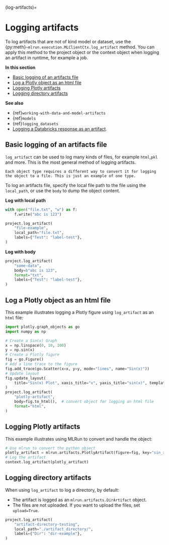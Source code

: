 (log-artifacts)=
# Logging artifacts
To log artifacts that are not of kind model or dataset, use the {py:meth}`~mlrun.execution.MLClientCtx.log_artifact` method.
You can apply this method to the project object or the context object when logging an artifact in runtime, for example a job.


**In this section**
- [Basic logging of an artifacts file](#basic-logging-of-an-artifacts-file)
- [Log a Plotly object as an html file](#log-a-plotly-object-as-an-html-file)
- [Logging Plotly artifacts](#logging-plotly-artifacts)
- [Logging directory artifacts](#logging-directory-artifacts)

**See also**
- {ref}`working-with-data-and-model-artifacts`
- {ref}`models`
- {ref}`logging_datasets`
- [Logging a Databricks response as an artifact](../runtimes/databricks.html#logging-a-databricks-response-as-an-artifact).
## Basic logging of an artifacts file
`log_artifact` can be used to log many kinds of files, for example `html`,`pkl` and more. This is the most general method of logging artifacts. 
```{admonition} Tip
Each object type requires a different way to convert it for logging the object to a file. This is just an example of one type.
```
To log an artifacts file, specify the local file path to the file using the `local_path`, or use the `body` to dump the object content.

**Log with local path**
```python
with open("file.txt", "w") as f:
    f.write("abc is 123")

project.log_artifact(
    "file-example",
    local_path="file.txt",
    labels={"Test": "label-test"},
)
```

**Log with body**
```python
project.log_artifact(
    "some-data",
    body=b"abc is 123",
    format="txt",
    labels={"Test": "label-test"},
)
```

## Log a Plotly object as an html file
This example illustrates logging a Plotly figure using `log_artifact` as an `html` file:
```python
import plotly.graph_objects as go
import numpy as np

# Create a Sin(x) Graph
x = np.linspace(0, 10, 100)
y = np.sin(x)
# Create a Plotly figure
fig = go.Figure()
# Add a line trace to the figure
fig.add_trace(go.Scatter(x=x, y=y, mode="lines", name="Sin(x)"))
# Update layout
fig.update_layout(
    title="Sin(x) Plot", xaxis_title="x", yaxis_title="sin(x)", template="plotly_dark"
)
project.log_artifact(
    "plotly-artifact",
    body=fig.to_html(),  # convert object for logging an html file
    format="html",
)
```
## Logging Plotly artifacts 
This example illustrates using MLRun to convert and handle the object: 
```python
# Use mlrun to convert the python object
plotly_artifact = mlrun.artifacts.PlotlyArtifact(figure=fig, key="sin_x")
# Log the artifact
context.log_artifact(plotly_artifact)
```
## Logging directory artifacts 
When using `log_artifact` to log a directory, by default:
- The artifact is logged as an `mlrun.artifacts.DirArtifact` object.
- The files are not uploaded. If you want to upload the files, set `upload=True`.
```python
project.log_artifact(
    "artifact-directory-testing",
    local_path="./artifact_directory/",
    labels={"Dir": "dir-example"},
)
```
